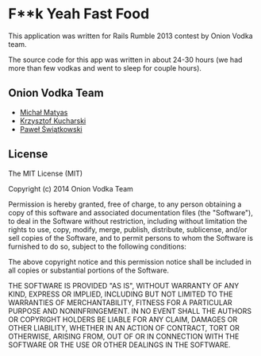 F**k Yeah Fast Food
===================

This application was written for Rails Rumble 2013 contest by Onion Vodka team.

The source code for this app was written in about 24-30 hours (we had more than few vodkas and went to sleep for couple hours).

## Onion Vodka Team

- [Michał Matyas](http://nerdblog.pl)
- [Krzysztof Kucharski](https://github.com/blid)
- [Paweł Świątkowski](https://github.com/katafrakt)

## License

The MIT License (MIT)

Copyright (c) 2014 Onion Vodka Team

Permission is hereby granted, free of charge, to any person obtaining a copy
of this software and associated documentation files (the "Software"), to deal
in the Software without restriction, including without limitation the rights
to use, copy, modify, merge, publish, distribute, sublicense, and/or sell
copies of the Software, and to permit persons to whom the Software is
furnished to do so, subject to the following conditions:

The above copyright notice and this permission notice shall be included in
all copies or substantial portions of the Software.

THE SOFTWARE IS PROVIDED "AS IS", WITHOUT WARRANTY OF ANY KIND, EXPRESS OR
IMPLIED, INCLUDING BUT NOT LIMITED TO THE WARRANTIES OF MERCHANTABILITY,
FITNESS FOR A PARTICULAR PURPOSE AND NONINFRINGEMENT. IN NO EVENT SHALL THE
AUTHORS OR COPYRIGHT HOLDERS BE LIABLE FOR ANY CLAIM, DAMAGES OR OTHER
LIABILITY, WHETHER IN AN ACTION OF CONTRACT, TORT OR OTHERWISE, ARISING FROM,
OUT OF OR IN CONNECTION WITH THE SOFTWARE OR THE USE OR OTHER DEALINGS IN
THE SOFTWARE.
